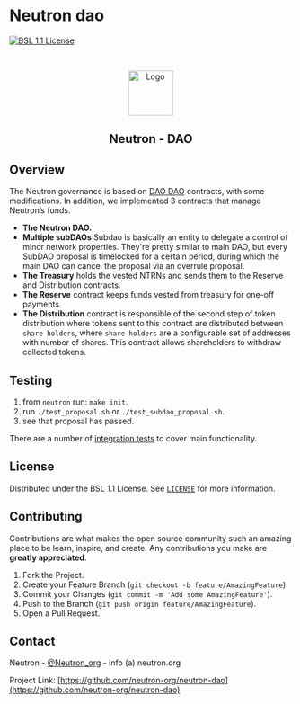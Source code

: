 # Neutron dao

[![BSL 1.1 License][license-shield]][license-url]
<!--[![Website][neutron-shield]][neutron-url]-->
<!-- 
[![Contributors][contributors-shield]][contributors-url]
[![Forks][forks-shield]][forks-url]
[![Stargazers][stars-shield]][stars-url]
[![Issues][issues-shield]][issues-url]
-->

<!-- PROJECT LOGO -->
<br />
<p align="center">
  <a href="https://github.com/neutron-org">
    <img src="https://avatars.githubusercontent.com/u/108675945?s=200&v=4" alt="Logo" width="80" height="80">
  </a>

<h2 align="center">Neutron - DAO</h2>

## Overview

The Neutron governance is based on [DAO DAO](https://github.com/DA0-DA0/dao-contracts) contracts, with some modifications. In addition, we implemented 3 contracts that manage Neutron’s funds.

- **The Neutron DAO.**
- **Multiple subDAOs** Subdao is basically an entity to delegate a control of minor network properties. They're pretty similar to main DAO, but every SubDAO proposal is timelocked for a certain period, during which the main DAO can cancel the proposal via an overrule proposal. 
- **The Treasury** holds the vested NTRNs and sends them to the Reserve and Distribution contracts.
- **The Reserve** contract keeps funds vested from treasury for one-off payments
- **The Distribution** contract is responsible of the second step of token distribution where tokens sent to this contract are distributed between `share holders`, where `share holders` are a configurable set of addresses with number of shares. This contract allows shareholders to withdraw collected tokens.

## Testing 

1. from `neutron` run: `make init`.
2. run `./test_proposal.sh` or  `./test_subdao_proposal.sh`.
3. see that proposal has passed.

There are a number of [integration tests](https://github.com/neutron-org/neutron-integration-tests/tree/main/src/testcases) to cover main functionality.


## License

Distributed under the BSL 1.1 License. See [`LICENSE`](https://github.com/neutron-org/neutron-dao/blob/main/LICENSE) for more information.

<!-- CONTRIBUTING -->
## Contributing

Contributions are what makes the open source community such an amazing place to be learn, inspire, and create. Any contributions you make are **greatly appreciated**.

1. Fork the Project.
2. Create your Feature Branch (`git checkout -b feature/AmazingFeature`).
3. Commit your Changes (`git commit -m 'Add some AmazingFeature'`).
4. Push to the Branch (`git push origin feature/AmazingFeature`).
5. Open a Pull Request.


<!-- CONTACT -->
## Contact

Neutron - [@Neutron_org](https://twitter.com/Neutron_org) - info (a) neutron.org

Project Link: [https://github.com/neutron-org/neutron-dao](https://github.com/neutron-org/neutron-dao)


[license-shield]: https://img.shields.io/badge/license-BSL%201.1-green?style=for-the-badge
[license-url]: https://github.com/neutron-org/neutron-tests/blob/main/LICENSE.txt
[neutron-shield]: https://static.tildacdn.com/tild3833-3631-4236-b131-663933343237/3b1510ab-746d-4947-8.svg
[neutron-url]: https://neutron.org
